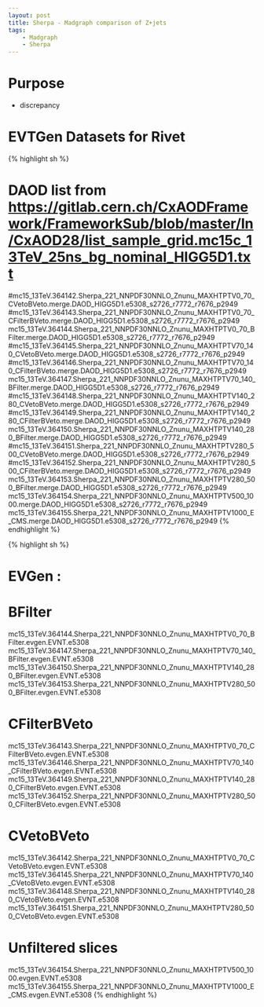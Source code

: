 ```yaml
---
layout: post
title: Sherpa - Madgraph comparison of Z+jets
tags: 
    - Madgraph
    - Sherpa
---
```


# Purpose

- discrepancy

# EVTGen Datasets for Rivet

{% highlight sh %}
# DAOD list from https://gitlab.cern.ch/CxAODFramework/FrameworkSub/blob/master/In/CxAOD28/list_sample_grid.mc15c_13TeV_25ns_bg_nominal_HIGG5D1.txt

#mc15_13TeV.364142.Sherpa_221_NNPDF30NNLO_Znunu_MAXHTPTV0_70_CVetoBVeto.merge.DAOD_HIGG5D1.e5308_s2726_r7772_r7676_p2949
#mc15_13TeV.364143.Sherpa_221_NNPDF30NNLO_Znunu_MAXHTPTV0_70_CFilterBVeto.merge.DAOD_HIGG5D1.e5308_s2726_r7772_r7676_p2949
mc15_13TeV.364144.Sherpa_221_NNPDF30NNLO_Znunu_MAXHTPTV0_70_BFilter.merge.DAOD_HIGG5D1.e5308_s2726_r7772_r7676_p2949
#mc15_13TeV.364145.Sherpa_221_NNPDF30NNLO_Znunu_MAXHTPTV70_140_CVetoBVeto.merge.DAOD_HIGG5D1.e5308_s2726_r7772_r7676_p2949
#mc15_13TeV.364146.Sherpa_221_NNPDF30NNLO_Znunu_MAXHTPTV70_140_CFilterBVeto.merge.DAOD_HIGG5D1.e5308_s2726_r7772_r7676_p2949
mc15_13TeV.364147.Sherpa_221_NNPDF30NNLO_Znunu_MAXHTPTV70_140_BFilter.merge.DAOD_HIGG5D1.e5308_s2726_r7772_r7676_p2949
#mc15_13TeV.364148.Sherpa_221_NNPDF30NNLO_Znunu_MAXHTPTV140_280_CVetoBVeto.merge.DAOD_HIGG5D1.e5308_s2726_r7772_r7676_p2949
#mc15_13TeV.364149.Sherpa_221_NNPDF30NNLO_Znunu_MAXHTPTV140_280_CFilterBVeto.merge.DAOD_HIGG5D1.e5308_s2726_r7772_r7676_p2949
mc15_13TeV.364150.Sherpa_221_NNPDF30NNLO_Znunu_MAXHTPTV140_280_BFilter.merge.DAOD_HIGG5D1.e5308_s2726_r7772_r7676_p2949
#mc15_13TeV.364151.Sherpa_221_NNPDF30NNLO_Znunu_MAXHTPTV280_500_CVetoBVeto.merge.DAOD_HIGG5D1.e5308_s2726_r7772_r7676_p2949
#mc15_13TeV.364152.Sherpa_221_NNPDF30NNLO_Znunu_MAXHTPTV280_500_CFilterBVeto.merge.DAOD_HIGG5D1.e5308_s2726_r7772_r7676_p2949
mc15_13TeV.364153.Sherpa_221_NNPDF30NNLO_Znunu_MAXHTPTV280_500_BFilter.merge.DAOD_HIGG5D1.e5308_s2726_r7772_r7676_p2949
mc15_13TeV.364154.Sherpa_221_NNPDF30NNLO_Znunu_MAXHTPTV500_1000.merge.DAOD_HIGG5D1.e5308_s2726_r7772_r7676_p2949
mc15_13TeV.364155.Sherpa_221_NNPDF30NNLO_Znunu_MAXHTPTV1000_E_CMS.merge.DAOD_HIGG5D1.e5308_s2726_r7772_r7676_p2949
{% endhighlight %}

{% highlight sh %}
# EVGen :

# BFilter
mc15_13TeV.364144.Sherpa_221_NNPDF30NNLO_Znunu_MAXHTPTV0_70_BFilter.evgen.EVNT.e5308
mc15_13TeV.364147.Sherpa_221_NNPDF30NNLO_Znunu_MAXHTPTV70_140_BFilter.evgen.EVNT.e5308
mc15_13TeV.364150.Sherpa_221_NNPDF30NNLO_Znunu_MAXHTPTV140_280_BFilter.evgen.EVNT.e5308
mc15_13TeV.364153.Sherpa_221_NNPDF30NNLO_Znunu_MAXHTPTV280_500_BFilter.evgen.EVNT.e5308

# CFilterBVeto
mc15_13TeV.364143.Sherpa_221_NNPDF30NNLO_Znunu_MAXHTPTV0_70_CFilterBVeto.evgen.EVNT.e5308
mc15_13TeV.364146.Sherpa_221_NNPDF30NNLO_Znunu_MAXHTPTV70_140_CFilterBVeto.evgen.EVNT.e5308
mc15_13TeV.364149.Sherpa_221_NNPDF30NNLO_Znunu_MAXHTPTV140_280_CFilterBVeto.evgen.EVNT.e5308
mc15_13TeV.364152.Sherpa_221_NNPDF30NNLO_Znunu_MAXHTPTV280_500_CFilterBVeto.evgen.EVNT.e5308

# CVetoBVeto
mc15_13TeV.364142.Sherpa_221_NNPDF30NNLO_Znunu_MAXHTPTV0_70_CVetoBVeto.evgen.EVNT.e5308
mc15_13TeV.364145.Sherpa_221_NNPDF30NNLO_Znunu_MAXHTPTV70_140_CVetoBVeto.evgen.EVNT.e5308
mc15_13TeV.364148.Sherpa_221_NNPDF30NNLO_Znunu_MAXHTPTV140_280_CVetoBVeto.evgen.EVNT.e5308
mc15_13TeV.364151.Sherpa_221_NNPDF30NNLO_Znunu_MAXHTPTV280_500_CVetoBVeto.evgen.EVNT.e5308

# Unfiltered slices
mc15_13TeV.364154.Sherpa_221_NNPDF30NNLO_Znunu_MAXHTPTV500_1000.evgen.EVNT.e5308
mc15_13TeV.364155.Sherpa_221_NNPDF30NNLO_Znunu_MAXHTPTV1000_E_CMS.evgen.EVNT.e5308
{% endhighlight %}
